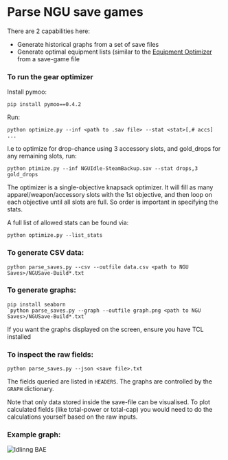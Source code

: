 # Parse NGU save games
There are 2 capabilities here:
 - Generate historical graphs from a set of save files
 - Generate optimal equipment lists (similar to the [Equipment Optimizer](https://gmiclotte.github.io/gear-optimizer) from a save-game file

### To run the gear optimizer
Install pymoo:

```pip install pymoo==0.4.2```
  
Run:

```python optimize.py --inf <path to .sav file> --stat <stat>[,# accs] ...```
  
I.e to optimize for drop-chance using 3 accessory slots, and gold_drops for any remaining slots, run:

```python ptimize.py --inf NGUIdle-SteamBackup.sav --stat drops,3 gold_drops```
  
The optimizer is a single-objective knapsack optimizer.  It will fill as many apparel/weapon/accessory slots with the 1st objective, and then loop on each objective until all slots are full.  So order is important in specifying the stats.
  
A full list of allowed stats can be found via:

```python optimize.py --list_stats```

### To generate CSV data:
  `python parse_saves.py --csv --outfile data.csv <path to NGU Saves>/NGUSave-Build*.txt`

### To generate graphs:
   ```
   pip install seaborn
  `python parse_saves.py --graph --outfile graph.png <path to NGU Saves>/NGUSave-Build*.txt`
   ```

   If you want the graphs displayed on the screen, ensure you have TCL installed

### To inspect the raw fields:
   `python parse_saves.py --json <save file>.txt`

The fields queried are listed in `HEADERS`.  The graphs are controlled by the `GRAPH` dictionary.

Note that only data stored inside the save-file can be visualised.  To plot calculated fields (like total-power or total-cap) you would need to do the calculations yourself based on the raw inputs.

### Example graph:
![Idlinng BAE](https://i.imgur.com/MwCG3lJ.png)
